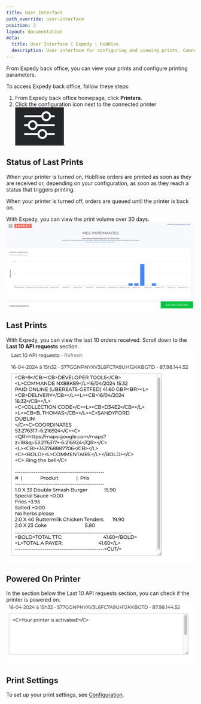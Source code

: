 ```yaml
---
title: User Interface
path_override: user-interface
position: 3
layout: documentation
meta:
  title: User Interface | Expedy | HubRise
  description: User interface for configuring and viewing prints. Connect apps and synchronise your data.
---
```


From Expedy back office, you can view your prints and configure printing parameters.

To access Expedy back office, follow these steps:

1. From Expedy back office homepage, click **Printers**.
2. Click the configuration icon next to the connected printer <InlineImage width="20" height="20">![Configuration icon](../images/__configuration-icon.png)</InlineImage>.

## Status of Last Prints

When your printer is turned on, HubRise orders are printed as soon as they are received or, depending on your configuration, as soon as they reach a status that triggers printing.

When your printer is turned off, orders are queued until the printer is back on.

With Expedy, you can view the print volume over 30 days.
![User Interface - Print chart](./images/003-expedy-print-graph.png)

## Last Prints

With Expedy, you can view the last 10 orders received. Scroll down to the **Last 10 API requests** section.
![User Interface - Last 10 API requests](./images/010-2x-expedy-last-prints.png)

## Powered On Printer

In the section below the Last 10 API requests section, you can check if the printer is powered on.
![User Interface - Printer activated](./images/011-2x-expedy-print-activated.png)

## Print Settings

To set up your print settings, see [Configuration](/apps/expedy/configuration).
